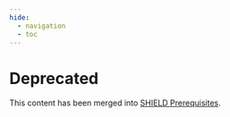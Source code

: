```yaml
---
hide:
  - navigation
  - toc
---
```

# Deprecated

This content has been merged into [SHIELD Prerequisites](../../Prerequisites.md).
